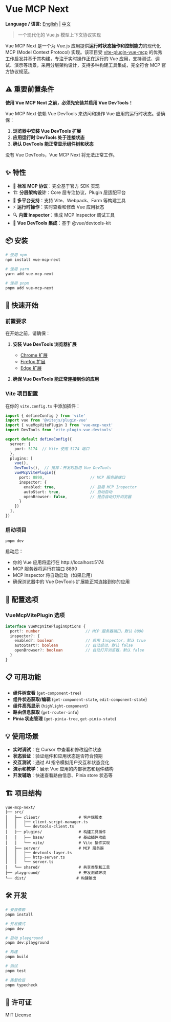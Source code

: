 # Vue MCP Next

**Language / 语言:** [English](README.md) | [中文](README_zh.md)

> 一个现代化的 Vue.js 模型上下文协议实现

Vue MCP Next 是一个为 Vue.js 应用提供**运行时状态操作和控制能力**的现代化 MCP (Model Context Protocol) 实现。该项目受 [vite-plugin-vue-mcp](https://github.com/webfansplz/vite-plugin-vue-mcp) 的优秀工作启发并基于其构建，专注于实时操作正在运行的 Vue 应用，支持测试、调试、演示等场景，采用分层架构设计，支持多种构建工具集成，完全符合 MCP 官方协议规范。

## ⚠️ 重要前置条件

**使用 Vue MCP Next 之前，必须先安装并启用 Vue DevTools！**

Vue MCP Next 依赖 Vue DevTools 来访问和操作 Vue 应用的运行时状态。请确保：

1. **浏览器中安装 Vue DevTools 扩展**
2. **应用运行时 DevTools 处于连接状态**
3. **确认 DevTools 能正常显示组件树和状态**

没有 Vue DevTools，Vue MCP Next 将无法正常工作。

## ✨ 特性

- 🚀 **标准 MCP 协议**：完全基于官方 SDK 实现
- 🏗️ **分层架构设计**：Core 层专注协议，Plugin 层适配平台
- 🔧 **多平台支持**：支持 Vite、Webpack、Farm 等构建工具
- ⚡ **运行时操作**：实时查看和修改 Vue 应用状态
- 🔍 **内置 Inspector**：集成 MCP Inspector 调试工具
- 📱 **Vue DevTools 集成**：基于 @vue/devtools-kit

## 📦 安装

```bash
# 使用 npm
npm install vue-mcp-next

# 使用 yarn
yarn add vue-mcp-next

# 使用 pnpm
pnpm add vue-mcp-next
```

## 🚀 快速开始

### 前置要求

在开始之前，请确保：

1. **安装 Vue DevTools 浏览器扩展**
   - [Chrome 扩展](https://chrome.google.com/webstore/detail/vuejs-devtools/nhdogjmejiglipccpnnnanhbledajbpd)
   - [Firefox 扩展](https://addons.mozilla.org/en-US/firefox/addon/vue-js-devtools/)
   - [Edge 扩展](https://microsoftedge.microsoft.com/addons/detail/vuejs-devtools/olofadcdnkkjdfgjcmjaadnlehnnihnl)

2. **确保 Vue DevTools 能正常连接到你的应用**

### Vite 项目配置

在你的 `vite.config.ts` 中添加插件：

```typescript
import { defineConfig } from 'vite'
import vue from '@vitejs/plugin-vue'
import { vueMcpVitePlugin } from 'vue-mcp-next'
import DevTools from 'vite-plugin-vue-devtools'

export default defineConfig({
  server: {
    port: 5174  // Vite 使用 5174 端口
  },
  plugins: [
    vue(),
    DevTools(),  // 推荐：开发时启用 Vue DevTools
    vueMcpVitePlugin({
      port: 8890,                    // MCP 服务器端口
      inspector: {
        enabled: true,               // 启用 MCP Inspector
        autoStart: true,             // 自动启动
        openBrowser: false,          // 是否自动打开浏览器
      }
    })
  ],
})
```

### 启动项目

```bash
pnpm dev
```

启动后：
- 你的 Vue 应用将运行在 http://localhost:5174
- MCP 服务器将运行在端口 8890
- MCP Inspector 将自动启动（如果启用）
- 确保浏览器中的 Vue DevTools 扩展能正常连接到你的应用

## 🔧 配置选项

### VueMcpVitePlugin 选项

```typescript
interface VueMcpVitePluginOptions {
  port?: number                    // MCP 服务器端口，默认 8890
  inspector?: {
    enabled?: boolean              // 启用 Inspector，默认 true
    autoStart?: boolean            // 自动启动，默认 false
    openBrowser?: boolean          // 自动打开浏览器，默认 false
  }
}
```

## 📋 可用功能

- **组件树查看** (`get-component-tree`)
- **组件状态获取/编辑** (`get-component-state`, `edit-component-state`) 
- **组件高亮显示** (`highlight-component`)
- **路由信息获取** (`get-router-info`)
- **Pinia 状态管理** (`get-pinia-tree`, `get-pinia-state`)

## 💡 使用场景

- **实时调试**：在 Cursor 中查看和修改组件状态
- **状态验证**：验证组件和应用状态是否符合预期
- **交互测试**：通过 AI 指令模拟用户交互和状态变化
- **演示和教学**：展示 Vue 应用的内部状态和组件结构
- **开发辅助**：快速查看路由信息、Pinia store 状态等

## 🏗️ 项目结构

```
vue-mcp-next/
├── src/
│   ├── client/                 # 客户端脚本
│   │   ├── client-script-manager.ts
│   │   └── devtools-client.ts
│   ├── plugins/                # 构建工具插件
│   │   ├── base/               # 基础插件功能
│   │   └── vite/               # Vite 插件实现
│   ├── server/                 # MCP 服务器
│   │   ├── devtools-layer.ts
│   │   ├── http-server.ts
│   │   └── server.ts
│   └── shared/                 # 共享类型和工具
├── playground/                 # 开发测试环境
└── dist/                      # 构建输出
```

## 🛠️ 开发

```bash
# 安装依赖
pnpm install

# 开发模式
pnpm dev

# 启动 playground
pnpm dev:playground

# 构建
pnpm build

# 测试
pnpm test

# 类型检查
pnpm typecheck
```

## 📄 许可证

MIT License